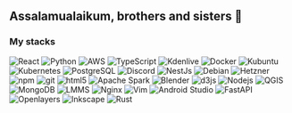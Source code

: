 <h2>Assalamualaikum, brothers and sisters 👋</h2>

<h3>My stacks</h3>
<p>
  <img alt="React" src="https://img.shields.io/badge/-React-45b8d8?style=flat-square&logo=react&logoColor=white" />
  <img alt="Python" src="https://img.shields.io/badge/-Python-3776AB?style=flat-square&logo=python&logoColor=white" />
  <img alt="AWS" src="https://img.shields.io/badge/-AWS-232F3E?style=flat-square&logo=amazonaws&logoColor=white" />
  <img alt="TypeScript" src="https://img.shields.io/badge/-TypeScript-007ACC?style=flat-square&logo=typescript&logoColor=white" />
  <img alt="Kdenlive" src="https://img.shields.io/badge/-Kdenlive-527EB2?style=flat-square&logo=kdenlive&logoColor=white" />
  <img alt="Docker" src="https://img.shields.io/badge/-Docker-46a2f1?style=flat-square&logo=docker&logoColor=white" />
  <img alt="Kubuntu" src="https://img.shields.io/badge/-Kubuntu-0079C1?style=flat-square&logo=kubuntu&logoColor=white" />
  <img alt="Kubernetes" src="https://img.shields.io/badge/-Kubernetes-326CE5?style=flat-square&logo=kubernetes&logoColor=white" />
  <img alt="PostgreSQL" src="https://img.shields.io/badge/-PostgreSQL-4169E1?style=flat-square&logo=postgresql&logoColor=white" />
  <img alt="Discord" src="https://img.shields.io/badge/-Discord-5865F2?style=flat-square&logo=discord&logoColor=white" />
  <img alt="NestJs" src="https://img.shields.io/badge/-NestJs-ea2845?style=flat-square&logo=nestjs&logoColor=white" />
  <img alt="Debian" src="https://img.shields.io/badge/-Debian-A81D33?style=flat-square&logo=debian&logoColor=white" />
  <img alt="Hetzner" src="https://img.shields.io/badge/-Hetzner-D50C2D?style=flat-square&logo=hetzner&logoColor=white" />
  <img alt="npm" src="https://img.shields.io/badge/-NPM-CB3837?style=flat-square&logo=npm&logoColor=white" />  
  <img alt="git" src="https://img.shields.io/badge/-Git-F05032?style=flat-square&logo=git&logoColor=white" />
  <img alt="html5" src="https://img.shields.io/badge/-HTML5-E34F26?style=flat-square&logo=html5&logoColor=white" />
  <img alt="Apache Spark" src="https://img.shields.io/badge/-Apache Spark-E25A1C?style=flat-square&logo=apachespark&logoColor=white" />
  <img alt="Blender" src="https://img.shields.io/badge/-Blender-F5792A?style=flat-square&logo=blender&logoColor=white" />
  <img alt="d3js" src="https://img.shields.io/badge/-D3.js-F9A03C?style=flat-square&logo=d3.js&logoColor=white" />
  <img alt="Nodejs" src="https://img.shields.io/badge/-Nodejs-43853d?style=flat-square&logo=Node.js&logoColor=white" />
  <img alt="QGIS" src="https://img.shields.io/badge/-QGIS-589632?style=flat-square&logo=qgis&logoColor=white" />
  <img alt="MongoDB" src="https://img.shields.io/badge/-MongoDB-13aa52?style=flat-square&logo=mongodb&logoColor=white" />
  <img alt="LMMS" src="https://img.shields.io/badge/-LMMS-10B146?style=flat-square&logo=lmms&logoColor=white" />
  <img alt="Nginx" src="https://img.shields.io/badge/-Nginx-009639?style=flat-square&logo=nginx&logoColor=white" />
  <img alt="Vim" src="https://img.shields.io/badge/-Vim-019733?style=flat-square&logo=vim&logoColor=white" />
  <img alt="Android Studio" src="https://img.shields.io/badge/-Android Studio-3DDC84?style=flat-square&logo=androidstudio&logoColor=white" />
  <img alt="FastAPI" src="https://img.shields.io/badge/-FastAPI-009688?style=flat-square&logo=fastapi&logoColor=white" />
  <img alt="Openlayers" src="https://img.shields.io/badge/-Openlayers-1F6B75?style=flat-square&logo=openlayers&logoColor=white" />
  <img alt="Inkscape" src="https://img.shields.io/badge/-Inkscape-000000?style=flat-square&logo=inkscape&logoColor=white" />
  <img alt="Rust" src="https://img.shields.io/badge/-Rust-000000?style=flat-square&logo=rust&logoColor=white" />
</p>

<!--
https://simpleicons.org/?q=d3

<img alt="<LABEL>" src="https://img.shields.io/badge/-<LABEL>-<KODE_WARNA>?style=flat-square&logo=<LOGO>&logoColor=white" />
<img alt="<LABEL>" src="https://img.shields.io/badge/-<LABEL>-<KODE_WARNA>?style=flat-square&logo=<LOGO>&logoColor=white" />
<img alt="<LABEL>" src="https://img.shields.io/badge/-<LABEL>-<KODE_WARNA>?style=flat-square&logo=<LOGO>&logoColor=white" />
<img alt="<LABEL>" src="https://img.shields.io/badge/-<LABEL>-<KODE_WARNA>?style=flat-square&logo=<LOGO>&logoColor=white" />
<img alt="<LABEL>" src="https://img.shields.io/badge/-<LABEL>-<KODE_WARNA>?style=flat-square&logo=<LOGO>&logoColor=white" />
<img alt="<LABEL>" src="https://img.shields.io/badge/-<LABEL>-<KODE_WARNA>?style=flat-square&logo=<LOGO>&logoColor=white" />

**insanalamin/insanalamin** is a ✨ _special_ ✨ repository because its `README.md` (this file) appears on your GitHub profile.

Here are some ideas to get you started:

- 🔭 I’m currently working on ...
- 🌱 I’m currently learning ...
- 👯 I’m looking to collaborate on ...
- 🤔 I’m looking for help with ...
- 💬 Ask me about ...
- 📫 How to reach me: ...
- 😄 Pronouns: ...
- ⚡ Fun fact: ...
-->
